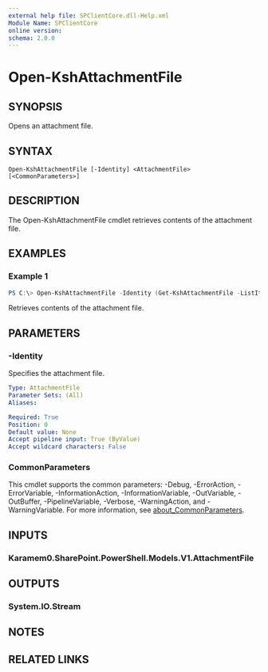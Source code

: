 ```yaml
---
external help file: SPClientCore.dll-Help.xml
Module Name: SPClientCore
online version:
schema: 2.0.0
---
```


# Open-KshAttachmentFile

## SYNOPSIS
Opens an attachment file.

## SYNTAX

```
Open-KshAttachmentFile [-Identity] <AttachmentFile> [<CommonParameters>]
```

## DESCRIPTION
The Open-KshAttachmentFile cmdlet retrieves contents of the attachment file.

## EXAMPLES

### Example 1
```powershell
PS C:\> Open-KshAttachmentFile -Identity (Get-KshAttachmentFile -ListItem (Get-KshListItem -List (Get-KshList -ListTitle 'Announcements') -ItemId 1) -FileName 'README.txt')
```

Retrieves contents of the attachment file.

## PARAMETERS

### -Identity
Specifies the attachment file.

```yaml
Type: AttachmentFile
Parameter Sets: (All)
Aliases:

Required: True
Position: 0
Default value: None
Accept pipeline input: True (ByValue)
Accept wildcard characters: False
```

### CommonParameters
This cmdlet supports the common parameters: -Debug, -ErrorAction, -ErrorVariable, -InformationAction, -InformationVariable, -OutVariable, -OutBuffer, -PipelineVariable, -Verbose, -WarningAction, and -WarningVariable. For more information, see [about_CommonParameters](http://go.microsoft.com/fwlink/?LinkID=113216).

## INPUTS

### Karamem0.SharePoint.PowerShell.Models.V1.AttachmentFile

## OUTPUTS

### System.IO.Stream

## NOTES

## RELATED LINKS
